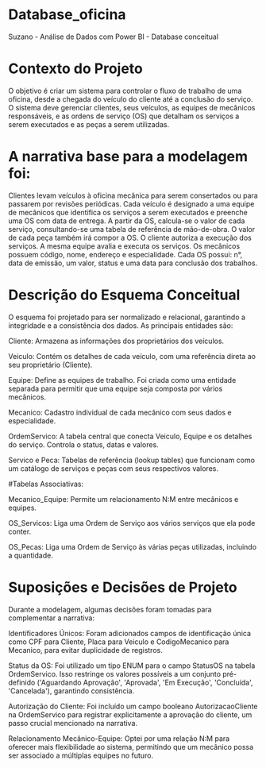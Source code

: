 # Database_oficina
Suzano - Análise de Dados com Power BI - Database conceitual

# Contexto do Projeto
O objetivo é criar um sistema para controlar o fluxo de trabalho de uma oficina, desde a chegada do veículo do cliente até a conclusão do serviço. O sistema deve gerenciar clientes, seus veículos, as equipes de mecânicos responsáveis, e as ordens de serviço (OS) que detalham os serviços a serem executados e as peças a serem utilizadas.

# A narrativa base para a modelagem foi:

Clientes levam veículos à oficina mecânica para serem consertados ou para passarem por revisões periódicas. Cada veículo é designado a uma equipe de mecânicos que identifica os serviços a serem executados e preenche uma OS com data de entrega. A partir da OS, calcula-se o valor de cada serviço, consultando-se uma tabela de referência de mão-de-obra. O valor de cada peça também irá compor a OS. O cliente autoriza a execução dos serviços. A mesma equipe avalia e executa os serviços. Os mecânicos possuem código, nome, endereço e especialidade. Cada OS possui: n°, data de emissão, um valor, status e uma data para conclusão dos trabalhos.

# Descrição do Esquema Conceitual
O esquema foi projetado para ser normalizado e relacional, garantindo a integridade e a consistência dos dados. As principais entidades são:

Cliente: Armazena as informações dos proprietários dos veículos.

Veiculo: Contém os detalhes de cada veículo, com uma referência direta ao seu proprietário (Cliente).

Equipe: Define as equipes de trabalho. Foi criada como uma entidade separada para permitir que uma equipe seja composta por vários mecânicos.

Mecanico: Cadastro individual de cada mecânico com seus dados e especialidade.

OrdemServico: A tabela central que conecta Veiculo, Equipe e os detalhes do serviço. Controla o status, datas e valores.

Servico e Peca: Tabelas de referência (lookup tables) que funcionam como um catálogo de serviços e peças com seus respectivos valores.

#Tabelas Associativas:

Mecanico_Equipe: Permite um relacionamento N:M entre mecânicos e equipes.

OS_Servicos: Liga uma Ordem de Serviço aos vários serviços que ela pode conter.

OS_Pecas: Liga uma Ordem de Serviço às várias peças utilizadas, incluindo a quantidade.

# Suposições e Decisões de Projeto
Durante a modelagem, algumas decisões foram tomadas para complementar a narrativa:

Identificadores Únicos: Foram adicionados campos de identificação única como CPF para Cliente, Placa para Veiculo e CodigoMecanico para Mecanico, para evitar duplicidade de registros.

Status da OS: Foi utilizado um tipo ENUM para o campo StatusOS na tabela OrdemServico. Isso restringe os valores possíveis a um conjunto pré-definido ('Aguardando Aprovação', 'Aprovada', 'Em Execução', 'Concluída', 'Cancelada'), garantindo consistência.

Autorização do Cliente: Foi incluído um campo booleano AutorizacaoCliente na OrdemServico para registrar explicitamente a aprovação do cliente, um passo crucial mencionado na narrativa.

Relacionamento Mecânico-Equipe: Optei por uma relação N:M para oferecer mais flexibilidade ao sistema, permitindo que um mecânico possa ser associado a múltiplas equipes no futuro.
